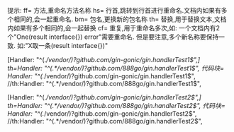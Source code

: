 提示:
ff= 方法,重命名方法名称
hs= 行首,跳转到行首进行重命名.文档内如果有多个相同的,会一起重命名.
bm= 包名,更换新的包名称
th= 替换,用于替换文本,文档内如果有多个相同的,会一起替换
cf= 重复,用于重命名多次,如: 一个文档内有2个"One(result interface{}) error"需要重命名.
    但是要注意,多个新名称要保持一致. 如:"X取一条(result interface{})"


[Handler: "^(.*/vendor/)?github.com/gin-gonic/gin.handlerTest1$",]
th=Handler: "^(.*/vendor/)?github.com/888go/gin.handlerTest1$",
代码块=		Handler: "^(.*/vendor/)?github.com/gin-gonic/gin.handlerTest1$", //th:Handler: "^(.*/vendor/)?github.com/888go/gin.handlerTest1$",                              

[Handler: "^(.*/vendor/)?github.com/gin-gonic/gin.handlerTest2$",]
th=Handler: "^(.*/vendor/)?github.com/888go/gin.handlerTest2$",
代码块=		Handler: "^(.*/vendor/)?github.com/gin-gonic/gin.handlerTest2$", //th:Handler: "^(.*/vendor/)?github.com/888go/gin.handlerTest2$",                    
